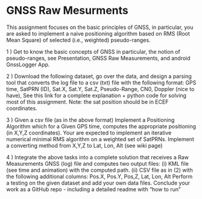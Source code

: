 # GNSS Raw Mesurments
This assignment focuses on the basic principles of GNSS, in particular, you are asked to implement a naive positioning algorithm based on RMS (Root Mean Square) of selected (i.e., weighted) pseudo-ranges.

1 ) Get to know the basic concepts of GNSS in particular, the notion of pseudo-ranges, see Presentation, GNSS Raw Measurements, and android GnssLogger App.

2 ) Download the following dataset, go over the data, and design a parsing tool that converts the log file to a csv (txt) file with the following format: 
GPS time, SatPRN (ID), Sat.X, Sat.Y, Sat.Z, Pseudo-Range, CN0, Doppler (nice to have), See this link for a complete explanation + python code for solving most of this assignment.
Note: the sat position should be in ECEF coordinates.

3 ) Given a csv file (as in the above format) Implement a Positioning Algorithm which for a Given GPS time, computes the appropriate positioning (in X,Y,Z coordinates). 
Your are expected to implement an iterative numerical minimal RMS algorithm on a weighted set of SatPRNs. Implement a converting method from X,Y,Z to Lat, Lon, Alt (see wiki page)

4 ) Integrate the above tasks into a complete solution that receives a Raw Measurements GNSS (log) file and computes two output files: (i) KML file (see time and animation) with the computed path.
(ii) CSV file as in (2) with the following additional columns: Pos.X, Pos.Y, Pos,Z, Lat, Lon, Alt Perform a testing on the given dataset and add your own data files.
Conclude your work as a GitHub repo - including a detailed readme with “how to run”
